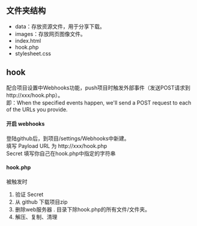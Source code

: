 <!--
 * @Author: hhan
 * @Date: 2025-04-29 21:22:44
 * @LastEditTime: 2025-04-29 21:39:52
 * @Description: 自述文件
-->
## 文件夹结构
- data：存放资源文件，用于分享下载。
- images：存放网页图像文件。
- index.html
- hook.php
- stylesheet.css

## hook

配合项目设置中Webhooks功能，push项目时触发外部事件（发送POST请求到 http://xxx/hook.php）。   
即：When the specified events happen, we'll send a POST request to each of the URLs you provide.  

#### 开启 webhooks

登陆github后，到项目/settings/Webhooks中新建。  
填写 Payload URL 为 http://xxx/hook.php    
Secret 填写你自己在hook.php中指定的字符串  

#### hook.php
被触发时  
1. 验证 Secret  
2. 从 github 下载项目zip  
3. 删除web服务器 . 目录下除hook.php的所有文件/文件夹。 
4. 解压、复制、清理  